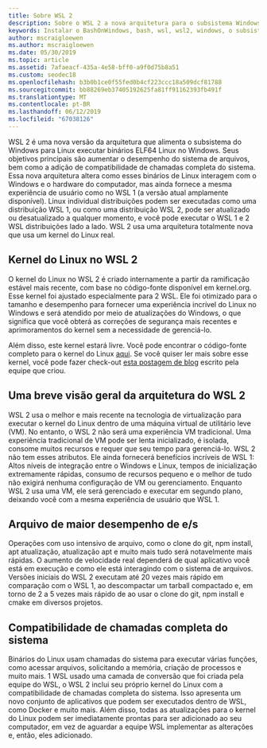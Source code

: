 ```yaml
---
title: Sobre WSL 2
description: Sobre o WSL 2 a nova arquitetura para o subsistema Windows para Linux
keywords: Instalar o BashOnWindows, bash, wsl, wsl2, windows, o subsistema do windows para linux, windowssubsystem, ubuntu, debian, suse, windows 10,
author: mscraigloewen
ms.author: mscraigloewen
ms.date: 05/30/2019
ms.topic: article
ms.assetid: 7afaeacf-435a-4e58-bff0-a9f0d75b8a51
ms.custom: seodec18
ms.openlocfilehash: b3b0b1ce0f55fed0b4cf223ccc18a509dcf81788
ms.sourcegitcommit: bb88269eb37405192625fa81ff91162393fb491f
ms.translationtype: MT
ms.contentlocale: pt-BR
ms.lasthandoff: 06/12/2019
ms.locfileid: "67038126"
---
```

WSL 2 é uma nova versão da arquitetura que alimenta o subsistema do Windows para Linux executar binários ELF64 Linux no Windows. Seus objetivos principais são aumentar o desempenho do sistema de arquivos, bem como a adição de compatibilidade de chamadas completa do sistema. Essa nova arquitetura altera como esses binários de Linux interagem com o Windows e o hardware do computador, mas ainda fornece a mesma experiência de usuário como no WSL 1 (a versão atual amplamente disponível). Linux individual distribuições podem ser executadas como uma distribuição WSL 1, ou como uma distribuição WSL 2, pode ser atualizado ou desatualizado a qualquer momento, e você pode executar o WSL 1 e 2 WSL distribuições lado a lado. WSL 2 usa uma arquitetura totalmente nova que usa um kernel do Linux real.

## <a name="linux-kernel-in-wsl-2"></a>Kernel do Linux no WSL 2

O kernel do Linux no WSL 2 é criado internamente a partir da ramificação estável mais recente, com base no código-fonte disponível em kernel.org. Esse kernel foi ajustado especialmente para 2 WSL. Ele foi otimizado para o tamanho e desempenho para fornecer uma experiência incrível do Linux no Windows e será atendido por meio de atualizações do Windows, o que significa que você obterá as correções de segurança mais recentes e aprimoramentos do kernel sem a necessidade de gerenciá-lo.

Além disso, este kernel estará livre. Você pode encontrar o código-fonte completo para o kernel do Linux [aqui](https://thirdpartysource.microsoft.com/download/Windows%20Subsystem%20for%20Linux%20v2/May%202019/WSLv2-Linux-Kernel-master.zip). Se você quiser ler mais sobre esse kernel, você pode fazer check-out [esta postagem de blog](https://devblogs.microsoft.com/commandline/shipping-a-linux-kernel-with-windows/) escrito pela equipe que criou.

## <a name="brief-overview-of-the-wsl-2-architecture"></a>Uma breve visão geral da arquitetura do WSL 2

WSL 2 usa o melhor e mais recente na tecnologia de virtualização para executar o kernel do Linux dentro de uma máquina virtual de utilitário leve (VM). No entanto, o WSL 2 não será uma experiência VM tradicional. Uma experiência tradicional de VM pode ser lenta inicializado, é isolada, consome muitos recursos e requer que seu tempo para gerenciá-lo. WSL 2 não tem esses atributos. Ele ainda fornecerá benefícios incríveis de WSL 1: Altos níveis de integração entre o Windows e Linux, tempos de inicialização extremamente rápidas, consumo de recursos pequeno e o melhor de tudo não exigirá nenhuma configuração de VM ou gerenciamento. Enquanto WSL 2 usa uma VM, ele será gerenciado e executar em segundo plano, deixando você com a mesma experiência de usuário que WSL 1.

## <a name="increased-file-io-performance"></a>Arquivo de maior desempenho de e/s

Operações com uso intensivo de arquivo, como o clone do git, npm install, apt atualização, atualização apt e muito mais tudo será notavelmente mais rápidas. O aumento de velocidade real dependerá de qual aplicativo você está em execução e como ele está interagindo com o sistema de arquivos. Versões iniciais do WSL 2 executam até 20 vezes mais rápido em comparação com o WSL 1, ao descompactar um tarball compactado e, em torno de 2 a 5 vezes mais rápido de ao usar o clone do git, npm install e cmake em diversos projetos.

## <a name="full-system-call-compatibility"></a>Compatibilidade de chamadas completa do sistema

Binários do Linux usam chamadas do sistema para executar várias funções, como acessar arquivos, solicitando a memória, criação de processos e muito mais. 1 WSL usado uma camada de conversão que foi criada pela equipe do WSL, o WSL 2 inclui seu próprio kernel do Linux com a compatibilidade de chamadas completa do sistema. Isso apresenta um novo conjunto de aplicativos que podem ser executados dentro de WSL, como Docker e muito mais. Além disso, todas as atualizações para o kernel do Linux podem ser imediatamente prontas para ser adicionado ao seu computador, em vez de aguardar a equipe WSL implementar as alterações e, então, eles adicionado.